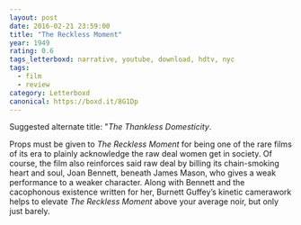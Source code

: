 ```yaml
---
layout: post 
date: 2016-02-21 23:59:00
title: "The Reckless Moment"
year: 1949
rating: 0.6
tags_letterboxd: narrative, youtube, download, hdtv, nyc
tags:
  - film
  - review
category: Letterboxd
canonical: https://boxd.it/8G1Dp
---
```


Suggested alternate title: "<cite>The Thankless Domesticity</cite>.

Props must be given to <cite>The Reckless Moment</cite> for being one of the rare films of its era to plainly acknowledge the raw deal women get in society. Of course, the film also reinforces said raw deal by billing its chain-smoking heart and soul, Joan Bennett, beneath James Mason, who gives a weak performance to a weaker character. Along with Bennett and the cacophonous existence written for her, Burnett Guffey’s kinetic camerawork helps to elevate <cite>The Reckless Moment</cite> above your average noir, but only just barely.